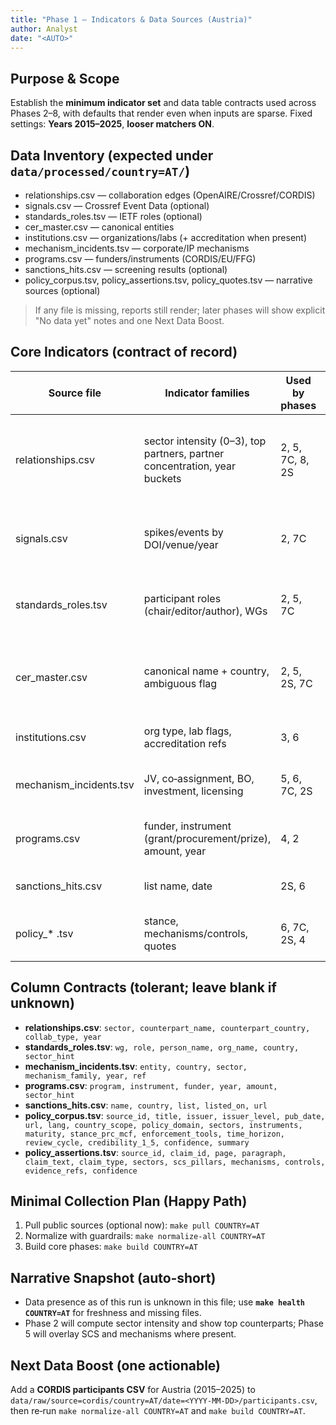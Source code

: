 ```yaml
---
title: "Phase 1 — Indicators & Data Sources (Austria)"
author: Analyst
date: "<AUTO>"
---
```


## Purpose & Scope
Establish the **minimum indicator set** and data table contracts used across Phases 2–8, with defaults that render even when inputs are sparse. Fixed settings: **Years 2015–2025**, **looser matchers ON**.

## Data Inventory (expected under `data/processed/country=AT/`)
- relationships.csv — collaboration edges (OpenAIRE/Crossref/CORDIS)
- signals.csv — Crossref Event Data (optional)
- standards_roles.tsv — IETF roles (optional)
- cer_master.csv — canonical entities
- institutions.csv — organizations/labs (+ accreditation when present)
- mechanism_incidents.tsv — corporate/IP mechanisms
- programs.csv — funders/instruments (CORDIS/EU/FFG)
- sanctions_hits.csv — screening results (optional)
- policy_corpus.tsv, policy_assertions.tsv, policy_quotes.tsv — narrative sources (optional)

> If any file is missing, reports still render; later phases will show explicit "No data yet" notes and one Next Data Boost.

## Core Indicators (contract of record)
| Source file | Indicator families | Used by phases | Notes |
|---|---|---|---|
| relationships.csv | sector intensity (0–3), top partners, partner concentration, year buckets | 2, 5, 7C, 8, 2S | CER‑lite applied before ranking; caution when top‑1 >50%. |
| signals.csv | spikes/events by DOI/venue/year | 2, 7C | Optional qualitative context ("spike in 2021Q4"). |
| standards_roles.tsv | participant roles (chair/editor/author), WGs | 2, 5, 7C | Maturity & posture; ties to Knowledge pillar. |
| cer_master.csv | canonical name + country, ambiguous flag | 2, 5, 2S, 7C | Reduces duplicates; ambiguous flagged, never deleted. |
| institutions.csv | org type, lab flags, accreditation refs | 3, 6 | Accreditation strengthens credibility. |
| mechanism_incidents.tsv | JV, co‑assignment, BO, investment, licensing | 5, 6, 7C, 2S | Mechanism → mitigation mapping in Phase 6. |
| programs.csv | funder, instrument (grant/procurement/prize), amount, year | 4, 2 | Bin instruments to 3 types for clarity. |
| sanctions_hits.csv | list name, date | 2S, 6 | Screening overlay; optional. |
| policy_* .tsv | stance, mechanisms/controls, quotes | 6, 7C, 2S, 4 | Narrative anchors; credibility rubric 1–5. |

## Column Contracts (tolerant; leave blank if unknown)
- **relationships.csv**: `sector, counterpart_name, counterpart_country, collab_type, year`
- **standards_roles.tsv**: `wg, role, person_name, org_name, country, sector_hint`
- **mechanism_incidents.tsv**: `entity, country, sector, mechanism_family, year, ref`
- **programs.csv**: `program, instrument, funder, year, amount, sector_hint`
- **sanctions_hits.csv**: `name, country, list, listed_on, url`
- **policy_corpus.tsv**: `source_id, title, issuer, issuer_level, pub_date, url, lang, country_scope, policy_domain, sectors, instruments, maturity, stance_prc_mcf, enforcement_tools, time_horizon, review_cycle, credibility_1_5, confidence, summary`
- **policy_assertions.tsv**: `source_id, claim_id, page, paragraph, claim_text, claim_type, sectors, scs_pillars, mechanisms, controls, evidence_refs, confidence`

## Minimal Collection Plan (Happy Path)
1. Pull public sources (optional now): `make pull COUNTRY=AT`
2. Normalize with guardrails: `make normalize-all COUNTRY=AT`
3. Build core phases: `make build COUNTRY=AT`

## Narrative Snapshot (auto‑short)
- Data presence as of this run is unknown in this file; use **`make health COUNTRY=AT`** for freshness and missing files.
- Phase 2 will compute sector intensity and show top counterparts; Phase 5 will overlay SCS and mechanisms where present.

## Next Data Boost (one actionable)
Add a **CORDIS participants CSV** for Austria (2015–2025) to `data/raw/source=cordis/country=AT/date=<YYYY-MM-DD>/participants.csv`, then re‑run `make normalize-all COUNTRY=AT` and `make build COUNTRY=AT`.